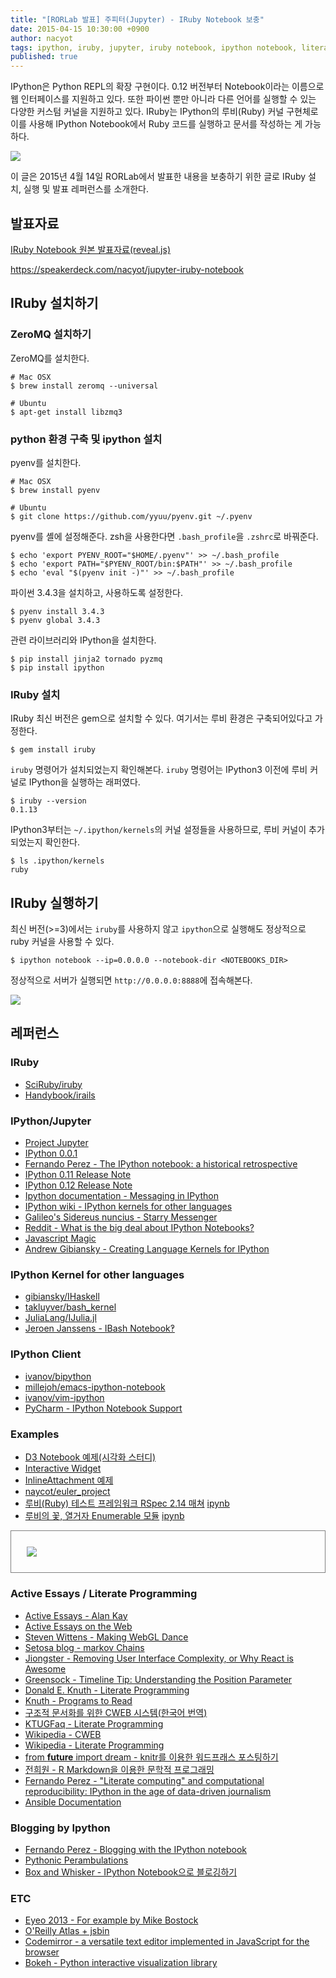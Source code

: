 ```yaml
---
title: "[RORLab 발표] 주피터(Jupyter) - IRuby Notebook 보충"
date: 2015-04-15 10:30:00 +0900
author: nacyot
tags: ipython, iruby, jupyter, iruby notebook, ipython notebook, literate programming, active essays
published: true
---
```


IPython은 Python REPL의 확장 구현이다. 0.12 버전부터 Notebook이라는 이름으로 웹 인터페이스를 지원하고 있다. 또한 파이썬 뿐만 아니라 다른 언어를 실행할 수 있는 다양한 커스텀 커널을 지원하고 있다. IRuby는 IPython의 루비(Ruby) 커널 구현체로 이를 사용해 IPython Notebook에서 Ruby 코드를 실행하고 문서를 작성하는 게 가능하다.

![](http://i.imgur.com/x794HK9.png)

이 글은 2015년 4월 14일 RORLab에서 발표한 내용을 보충하기 위한 글로 IRuby 설치, 실행 및 발표 레퍼런스를 소개한다.

<!--more-->

## 발표자료

[IRuby Notebook 원본 발표자료(reveal.js)](blog.nacyot.com/presentations/rorlab_jupyter)

<div style='max-width:550px'>
<script async class="speakerdeck-embed" data-id="ee397ca6231f4a7a9c2c73eda6e81525" data-ratio="1.29456384323641" src="//speakerdeck.com/assets/embed.js"></script>
</div>

https://speakerdeck.com/nacyot/jupyter-iruby-notebook

## IRuby 설치하기

### ZeroMQ 설치하기

ZeroMQ를 설치한다.

```
# Mac OSX
$ brew install zeromq --universal

# Ubuntu
$ apt-get install libzmq3
```

### python 환경 구축 및 ipython 설치

pyenv를 설치한다.

```
# Mac OSX
$ brew install pyenv

# Ubuntu
$ git clone https://github.com/yyuu/pyenv.git ~/.pyenv
```

pyenv를 셸에 설정해준다. zsh을 사용한다면 `.bash_profile`을 `.zshrc`로 바꿔준다.

```
$ echo 'export PYENV_ROOT="$HOME/.pyenv"' >> ~/.bash_profile
$ echo 'export PATH="$PYENV_ROOT/bin:$PATH"' >> ~/.bash_profile
$ echo 'eval "$(pyenv init -)"' >> ~/.bash_profile
```

파이썬 3.4.3을 설치하고, 사용하도록 설정한다.

```
$ pyenv install 3.4.3
$ pyenv global 3.4.3
```

관련 라이브러리와 IPython을 설치한다.

```
$ pip install jinja2 tornado pyzmq
$ pip install ipython
```

### IRuby 설치

IRuby 최신 버전은 gem으로 설치할 수 있다. 여기서는 루비 환경은 구축되어있다고 가정한다.

```
$ gem install iruby
```

`iruby` 명령어가 설치되었는지 확인해본다. `iruby` 명령어는 IPython3 이전에 루비 커널로 IPython을 실행하는 래퍼였다.

```
$ iruby --version
0.1.13
```

IPython3부터는 `~/.ipython/kernels`의 커널 설정들을 사용하므로, 루비 커널이 추가되었는지 확인한다.

```
$ ls .ipython/kernels
ruby
```

## IRuby 실행하기

최신 버전(>=3)에서는 `iruby`를 사용하지 않고 `ipython`으로 실행해도 정상적으로 ruby 커널을 사용할 수 있다.

```
$ ipython notebook --ip=0.0.0.0 --notebook-dir <NOTEBOOKS_DIR>
```

정상적으로 서버가 실행되면 `http://0.0.0.0:8888`에 접속해본다.

![](http://i.imgur.com/uhedvNL.png)

## 레퍼런스

### IRuby

* [SciRuby/iruby][iruby]
* [Handybook/irails][irails]

[iruby]:https://github.com/SciRuby/iruby
[irails]:https://github.com/Handybook/irails/

### IPython/Jupyter

* [Project Jupyter][jupyter]
* [IPython 0.0.1][ipython_001]
* [Fernando Perez - The IPython notebook: a historical retrospective][ipython-historical]
* [IPython 0.11 Release Note][release_011]
* [IPython 0.12 Release Note][release_012]
* [Ipython documentation - Messaging in IPython][jupyter_messaging]
* [IPython wiki - IPython kernels for other languages][other_kernels]
* [Galileo's Sidereus nuncius - Starry Messenger][galmoons]
* [Reddit - What is the big deal about IPython Notebooks?][big_deal]
* [Javascript Magic][javascript_magic]
* [Andrew Gibiansky - Creating Language Kernels for IPython][create_kernel]

[jupyter]: https://jupyter.org/
[ipython_001]: https://gist.github.com/fperez/1579699
[ipython-historical]: http://blog.fperez.org/2012/01/ipython-notebook-historical.html
[release_011]: http://ipython.org/ipython-doc/rel-0.11/whatsnew/version0.11.html
[release_012]: http://ipython.org/ipython-doc/rel-0.12/whatsnew/version0.12.html
[jupyter_messaging]: https://ipython.org/ipython-doc/dev/development/messaging.html
[other_kernels]: https://github.com/ipython/ipython/wiki/IPython-kernels-for-other-languages
[galmoons]: http://www4.ncsu.edu/~kimler/hi322/galmoons.html
[big_deal]: http://www.reddit.com/r/Python/comments/1q9tq7/what_is_the_big_deal_about_ipython_notebooks/
[javascript_magic]: http://nbviewer.ipython.org/github/payne92/notebooks/blob/master/00%20Javascript%20In%20Notebooks.ipynb
[create_kernel]: http://andrew.gibiansky.com/blog/ipython/ipython-kernels/

### IPython Kernel for other languages

* [gibiansky/IHaskell][haskell_kernel]
* [takluyver/bash_kernel][bash_kernel]
* [JuliaLang/IJulia.jl][julia_kernel]
* [Jeroen Janssens - IBash Notebook‽][ibash]

[haskell_kernel]: https://github.com/gibiansky/IHaskell
[bash_kernel]: https://github.com/takluyver/bash_kernel
[julia_kernel]: https://github.com/JuliaLang/IJulia.jl
[ibash]: http://jeroenjanssens.com/2015/02/19/ibash-notebook.html

### IPython Client

* [ivanov/bipython][bipython]
* [millejoh/emacs-ipython-notebook][ein]
* [ivanov/vim-ipython][vim-ipython]
* [PyCharm - IPython Notebook Support][pycharm-ipython]

[bipython]: https://github.com/ivanov/bipython
[ein]: https://github.com/millejoh/emacs-ipython-notebook
[vim-ipython]: https://github.com/ivanov/vim-ipython
[pycharm-ipython]: https://www.jetbrains.com/pycharm/help/ipython-notebook-support.html

### Examples

* [D3 Notebook 예제(시각화 스터디)][ex_vis]
* [Interactive Widget][widget]
* [InlineAttachment 예제][inline_attachment]
* [naycot/euler_project][euler_project]
* [루비(Ruby) 테스트 프레임워크 RSpec 2.14 매쳐][rspec_matcher] [ipynb][rspec_ipynb]
* [루비의 꽃, 열거자 Enumerable 모듈][enumerable] [ipynb][enum_ipynb]

<div style='border:1px solid gray;max-width:500px;padding:1.8em'>
<img src='http://i.imgur.com/ir6nP73.png' />
</div>

[ex_vis]: http://nbviewer.ipython.org/gist/nacyot/c0190709f56024eb516e
[widget]: http://nbviewer.ipython.org/github/melund/ipython/blob/3.x/examples/Interactive%20Widgets/Index.ipynb
[inline_attachment]: https://github.com/nacyot/jupyter-inline-attachment-sample
[euler_project]: https://github.com/nacyot/euler-project
[enumerable]: http://blog.nacyot.com/articles/2014-04-19-ruby-enumerable
[rspec_matcher]: http://blog.nacyot.com/articles/2014-04-07-rspec-matchers/
[rspec_ipynb]: https://github.com/nacyot/blog.nacyot.com-source/blob/master/source/iruby/ruby_enumerable.ipynb
[enum_ipynb]: https://github.com/nacyot/blog.nacyot.com-source/blob/master/source/iruby/rspec_matchers.ipynb

### Active Essays / Literate Programming

* [Active Essays - Alan Kay][a_essays_orig]
* [Active Essays on the Web][a_essays]
* [Steven Wittens - Making WebGL Dance][webgl_dance]
* [Setosa blog - markov Chains][markov_chains]
* [Jiongster - Removing User Interface Complexity, or Why React is Awesome][react_awesome]
* [Greensock - Timeline Tip: Understanding the Position Parameter][position_parameter]
* [Donald E. Knuth - Literate Programming][literate_programming]
* [Knuth - Programs to Read][knuth_program]
* [구조적 문서화를 위한 CWEB 시스템(한국어 번역)][ktug_cweb]
* [KTUGFaq - Literate Programming][ktug_literate]
* [Wikipedia - CWEB][wiki_cweb]
* [Wikipedia - Literate Programming][wiki_literate]
* [from __future__ import dream - knitr를 이용한 워드프래스 포스팅하기][knitr]
* [전희원 - R Markdown을 이용한 문학적 프로그래밍][knitr_youtube]
* [Fernando Perez - "Literate computing" and computational reproducibility: IPython in the age of data-driven journalism][data_journalism]
* [Ansible Documentation][ansible_document]

[a_essays_orig]: http://web.archive.org/web/20060710213801/http://www.squeakland.org/whatis/a_essays.html
[a_essays]: http://www.vpri.org/pdf/tr2009002_active_essays.pdf
[webgl_dance]: http://acko.net/files/fullfrontal/fullfrontal/webglmath/online.html
[markov_chains]: http://setosa.io/blog/2014/07/26/markov-chains/
[react_awesome]: http://jlongster.com/Removing-User-Interface-Complexity,-or-Why-React-is-Awesome
[position_parameter]: http://greensock.com/position-parameter
[literate_programming]: http://www.literateprogramming.com/knuthweb.pdf
[ktug_cweb]: http://faq.ktug.org/wiki/pds/SampleDocument/cwebman.pdf
[wiki_cweb]: http://en.wikipedia.org/wiki/CWEB
[wiki_literate]: http://en.wikipedia.org/wiki/Literate_programming
[knitr]: http://freesearch.pe.kr/archives/3265
[ktug_cweb]: http://faq.ktug.org/faq/CWEB
[knitr_youtube]: https://www.youtube.com/watch?v=CuhsPl7JDvc
[ktug_literate]: http://faq.ktug.org/faq/LiterateProgramming
[data_journalism]: http://nbviewer.ipython.org/github/fperez/blog/blob/master/130418-Data-driven%20journalism.ipynb
[ansible_document]: http://docs.ansible.com/docker_module.html
[knuth_program]: http://www-cs-faculty.stanford.edu/~uno/programs.html

### Blogging by Ipython

* [Fernando Perez - Blogging with the IPython notebook][blog_fperez]
* [Pythonic Perambulations][blog_jakevdp]
* [Box and Whisker - IPython Notebook으로 블로깅하기][blog_boxnwhis]

[blog_fperez]: http://blog.fperez.org/2012/09/blogging-with-ipython-notebook.html
[blog_jakevdp]: https://jakevdp.github.io/
[blog_boxnwhis]: http://www.boxnwhis.kr/2015/02/10/blogging_with_python.html

### ETC

* [Eyeo 2013 - For example by Mike Bostock][mike]
* [O'Reilly Atlas + jsbin][atlas]
* [Codemirror - a versatile text editor implemented in JavaScript for the browser][codemirror]
* [Bokeh - Python interactive visualization library][bokeh]

[mike]: https://vimeo.com/69448223
[atlas]: http://chimera.labs.oreilly.com/books/1230000000345/
[codemirror]: https://codemirror.net/
[bokeh]: https://github.com/bokeh/bokeh
